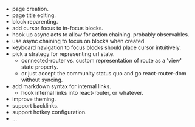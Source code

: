 * page creation.
* page title editing.
* block reparenting.
* add cursor focus to in-focus blocks.
* hook up async acts to allow for action chaining. probably observables.
* use async chaining to focus on blocks when created.
* keyboard navigation to focus blocks should place cursor intuitively.
* pick a strategy for representing url state.
  * connected-router vs. custom representation of route as a 'view' state property.
  * or just accept the community status quo and go react-router-dom without syncing.
* add markdown syntax for internal links.
  * hook internal links into react-router, or whatever.
* improve theming.
* support backlinks.
* support hotkey configuration.
* ...
